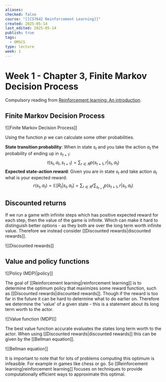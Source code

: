 ```yaml
---
aliases: 
checked: false
course: "[[CS7642 Reinforcement Learning]]"
created: 2025-05-14
last_edited: 2025-05-14
publish: true
tags:
  - OMSCS
type: lecture
week: 1
---
```

# Week 1 - Chapter 3, Finite Markov Decision Process

Compulsory reading from [Reinforcement learning: An introduction](http://www.incompleteideas.net/book/the-book-2nd.html).

## Finite Markov Decision Process

![[Finite Markov Decision Process]]

Using the function $p$ we can calculate some other probabilities.

**State transition probability**: When in state $s_t$ and you take the action $a_t$ the probability of ending up in $s_{t+1}$:
$$
t(s_t,a_t,s_{t+1}) = \sum_{r \in R} p(s_{t+1}, r \vert s_t, a_t) 
$$
**Expected state-action reward**: Given you are in state $s_t$ and take action $a_t$ what is your expected reward:
$$
r(s_t,a_t) = \mathbb{E}[R_t \vert s_t, a_t] = \sum_{r \in R} r \sum_{s_{t+1}}p(s_{t+1}, r \vert s_t, a_t)
$$
## Discounted returns

If we run a game with infinite steps which has positive expected reward for each step, then the value of the game is infinite. Which can make it hard to distinguish better options - as they both are over the long term worth infinite value. Therefore we instead consider [[Discounted rewards|discounted rewards]].

![[Discounted rewards]]

## Value and policy functions

![[Policy (MDP)|policy]]

The goal of [[Reinforcement learning|reinforcement learning]] is to determine the optimum policy that maximizes some reward function, such as [[Discounted rewards|discounted rewards]]. Though if the reward is too far in the future it can be hard to determine what to do earlier on. Therefore we determine the 'value' of a given state - this is a statement about its long term worth to the actor.

![[Value function (MDP)]]

The best value function accurate evaluates the states long term worth to the actor. When using [[Discounted rewards|discounted rewards]] this can be given by the [[Bellman equation]].

![[Bellman equation]]

It is important to note that for lots of problems computing this optimum is infeasible. For example in games like chess or go. So [[Reinforcement learning|reinforcement learning]] focuses on techniques to provide computationally efficient ways to approximate this optimal.
